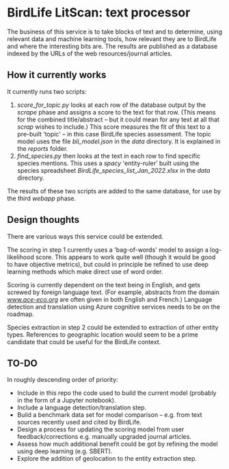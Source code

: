 # BirdLife LitScan: text processor

The business of this service is to take blocks of text and to determine, using relevant data and machine learning tools, how relevant they are to BirdLife and where the interesting bits are. The results are published as a database indexed by the URLs of the web resources/journal articles.

## How it currently works

It currently runs two scripts:

1. _score_for_topic.py_ looks at each row of the database output by the _scrape_ phase and assigns a score to the text for that row. (This means for the combined title/abstract – but it could mean for any text at all that _scrap_ wishes to include.) This score measures the fit of this text to a pre-built 'topic' – in this case BirdLife species assessment. The topic model uses the file _bli_model.json_ in the _data_ directory. It is explained in the _reports_ folder.
2. _find_species.py_ then looks at the text in each row to find specific species mentions. This uses a _spacy_ 'entity-ruler' built using the species spreadsheet _BirdLife_species_list_Jan_2022.xlsx_ in the _data_ directory.

The results of these two scripts are added to the same database, for use by the third _webapp_ phase.

## Design thoughts

There are various ways this service could be extended. 

The scoring in step 1 currently uses a 'bag-of-words' model to assign a log-likelihood score. This appears to work quite well (though it would be good to have objective metrics), but could in principle be refined to use deep learning methods which make direct use of word order.

Scoring is currently dependent on the text being in English, and gets screwed by foreign language text. (For example, abstracts from the domain _www.ace-eco.org_ are often given in both English and French.) Language detection and translation using Azure cognitive services needs to be on the roadmap.

Species extraction in step 2 could be extended to extraction of other entity types. References to geographic location would seem to be a prime candidate that could be useful for the BirdLife context.

## TO-DO

In roughly descending order of priority:

- Include in this repo the code used to build the current model (probably in the form of a Jupyter notebook).
- Include a language detection/translation step.
- Build a benchmark data set for model comparison – e.g. from text sources recently used and cited by BirdLife.
- Design a process for updating the scoring model from user feedback/corrections e.g. manually upgraded journal articles.
- Assess how much additional benefit could be got by refining the model using deep learning (e.g. SBERT).
- Explore the addition of geolocation to the entity extraction step.

